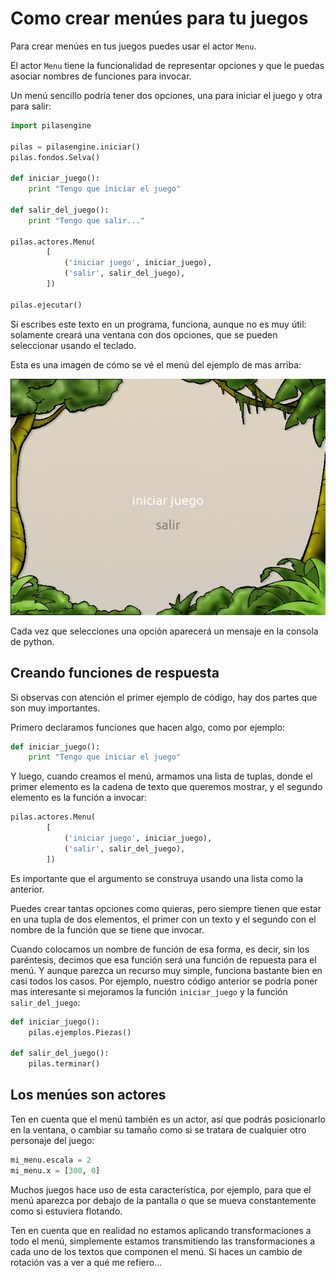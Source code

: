 # Como crear menúes para tu juegos

Para crear menúes en tus juegos puedes usar
el actor ``Menu``.

El actor ``Menu`` tiene la funcionalidad de
representar opciones y que le puedas asociar
nombres de funciones para invocar.

Un menú sencillo podría tener dos opciones, una
para iniciar el juego y otra para salir:

```python
import pilasengine

pilas = pilasengine.iniciar()
pilas.fondos.Selva()

def iniciar_juego():
    print "Tengo que iniciar el juego"

def salir_del_juego():
    print "Tengo que salir..."

pilas.actores.Menu(
        [
            ('iniciar juego', iniciar_juego),
            ('salir', salir_del_juego),
        ])

pilas.ejecutar()
```


Si escribes este texto en un programa, funciona, aunque no
es muy útil: solamente creará una ventana con dos
opciones, que se pueden seleccionar usando el
teclado.

Esta es una imagen de cómo se vé el menú del
ejemplo de mas arriba:

![](imagenes/menu/menu.jpg)


Cada vez que selecciones una opción aparecerá un
mensaje en la consola de python.


## Creando funciones de respuesta

Si observas con atención el primer ejemplo de código, hay
dos partes que son muy importantes.

Primero declaramos funciones que hacen algo, como por
ejemplo:

```python
def iniciar_juego():
    print "Tengo que iniciar el juego"
```


Y luego, cuando creamos el menú, armamos una lista
de tuplas, donde el primer elemento es la cadena
de texto que queremos mostrar, y el segundo elemento
es la función a invocar:

```python
pilas.actores.Menu(
        [
            ('iniciar juego', iniciar_juego),
            ('salir', salir_del_juego),
        ])
```

Es importante que el argumento se construya usando
una lista como la anterior.

Puedes crear tantas
opciones como quieras, pero siempre tienen que estar
en una tupla de dos elementos, el primer con un texto
y el segundo con el nombre de la función que se tiene
que invocar.

Cuando colocamos un nombre de función de esa forma, es
decir, sin los paréntesis, decimos que esa función
será una función de repuesta para el menú. Y aunque
parezca un recurso muy simple, funciona bastante bien
en casi todos los casos. Por ejemplo, nuestro código
anterior se podría poner mas interesante si mejoramos
la función ``iniciar_juego`` y la función ``salir_del_juego``:

```python
def iniciar_juego():
    pilas.ejemplos.Piezas()

def salir_del_juego():
    pilas.terminar()
```

## Los menúes son actores

Ten en cuenta que el menú también es un actor, así
que podrás posicionarlo en la ventana, o cambiar
su tamaño como si se tratara de cualquier otro
personaje del juego:


```python
mi_menu.escala = 2
mi_menu.x = [300, 0]
```

Muchos juegos hace uso de esta característica, por
ejemplo, para que el menú aparezca por debajo de la pantalla
o que se mueva constantemente como si estuviera flotando.

Ten en cuenta que en realidad no estamos aplicando transformaciones
a todo el menú, simplemente estamos transmitiendo las transformaciones
a cada uno de los textos que componen el menú. Si haces un
cambio de rotación vas a ver a qué me refiero...
